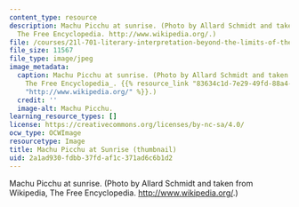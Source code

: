 ```yaml
---
content_type: resource
description: Machu Picchu at sunrise. (Photo by Allard Schmidt and taken from Wikipedia,
  The Free Encyclopedia. http://www.wikipedia.org/.)
file: /courses/21l-701-literary-interpretation-beyond-the-limits-of-the-lyric-fall-2006/2a1ad930fdbb37fdaf1c371ad6c6b1d2_21l-701f06-th.jpg
file_size: 11567
file_type: image/jpeg
image_metadata:
  caption: Machu Picchu at sunrise. (Photo by Allard Schmidt and taken from _Wikipedia,
    The Free Encyclopedia_. {{% resource_link "83634c1d-7e29-49fd-88a4-eb49291d9041"
    "http://www.wikipedia.org/" %}}.)
  credit: ''
  image-alt: Machu Picchu.
learning_resource_types: []
license: https://creativecommons.org/licenses/by-nc-sa/4.0/
ocw_type: OCWImage
resourcetype: Image
title: Machu Picchu at Sunrise (thumbnail)
uid: 2a1ad930-fdbb-37fd-af1c-371ad6c6b1d2
---
```

Machu Picchu at sunrise. (Photo by Allard Schmidt and taken from Wikipedia, The Free Encyclopedia. http://www.wikipedia.org/.)